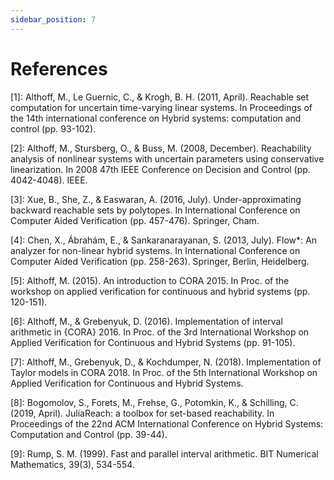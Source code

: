 ```yaml
---
sidebar_position: 7
---
```


# References

[1]: Althoff, M., Le Guernic, C., & Krogh, B. H. (2011, April). Reachable set computation for
uncertain time-varying linear systems. In Proceedings of the 14th international
conference on Hybrid systems: computation and control (pp. 93-102).

[2]: Althoff, M., Stursberg, O., & Buss, M. (2008, December). Reachability analysis of
nonlinear systems with uncertain parameters using conservative linearization. In 2008
47th IEEE Conference on Decision and Control (pp. 4042-4048). IEEE.

[3]: Xue, B., She, Z., & Easwaran, A. (2016, July). Under-approximating backward reachable
sets by polytopes. In International Conference on Computer Aided Verification
(pp. 457-476). Springer, Cham.

[4]: Chen, X., Ábrahám, E., & Sankaranarayanan, S. (2013, July). Flow*: An analyzer for non-linear hybrid systems. In
International Conference on Computer Aided Verification (pp. 258-263). Springer, Berlin, Heidelberg.

[5]: Althoff, M. (2015). An introduction to CORA 2015. In Proc. of the workshop on applied verification for continuous
and hybrid systems (pp. 120-151).

[6]: Althoff, M., & Grebenyuk, D. (2016). Implementation of interval arithmetic in {CORA} 2016. In Proc. of the 3rd
International Workshop on Applied Verification for Continuous and Hybrid Systems (pp. 91-105).

[7]: Althoff, M., Grebenyuk, D., & Kochdumper, N. (2018). Implementation of Taylor models in CORA 2018. In Proc. of the
5th International Workshop on Applied Verification for Continuous and Hybrid Systems.

[8]: Bogomolov, S., Forets, M., Frehse, G., Potomkin, K., & Schilling, C. (2019, April). JuliaReach: a toolbox for
set-based reachability. In Proceedings of the 22nd ACM International Conference on Hybrid Systems: Computation and
Control (pp. 39-44).

[9]: Rump, S. M. (1999). Fast and parallel interval arithmetic. BIT Numerical Mathematics, 39(3), 534-554.

